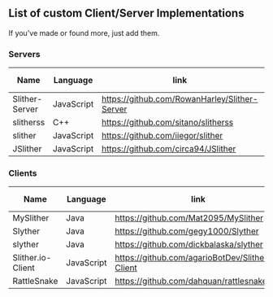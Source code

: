 ## List of custom Client/Server Implementations
If you've made or found more, just add them.

<a id="servers"></a>
### Servers

|Name|Language|link|Protocol-Version|GitHub-Stars|
|----|--------|----|----------------|-----|
|Slither-Server|JavaScript|https://github.com/RowanHarley/Slither-Server|![8](https://img.shields.io/badge/protocol-8-orange.svg)|![](https://img.shields.io/github/stars/RowanHarley/Slither-Server.svg)|
|slitherss|C++|https://github.com/sitano/slitherss|![8](https://img.shields.io/badge/protocol-8-orange.svg)|![](https://img.shields.io/github/stars/sitano/slitherss.svg)|
|slither|JavaScript|https://github.com/iiegor/slither|![8](https://img.shields.io/badge/protocol-8-orange.svg)|![](https://img.shields.io/github/stars/iiegor/slither.svg)|
|JSlither|JavaScript|https://github.com/circa94/JSlither|![6](https://img.shields.io/badge/protocol-6-red.svg)|![](https://img.shields.io/github/stars/circa94/JSlither.svg)|

<a id="clients"></a>
### Clients

|Name|Language|link|Protocol-Version|GitHub-Stars|
|----|--------|----|----------------|-----|
|MySlither|Java|https://github.com/Mat2095/MySlither|![11](https://img.shields.io/badge/protocol-11-brightgreen.svg)|![](https://img.shields.io/github/stars/Mat2095/MySlither.svg)|
|Slyther|Java|https://github.com/gegy1000/Slyther|![10](https://img.shields.io/badge/protocol-10-green.svg)|![](https://img.shields.io/github/stars/gegy1000/Slyther.svg)|
|slyther|Java|https://github.com/dickbalaska/slyther|![11](https://img.shields.io/badge/protocol-11-brightgreen.svg)|![](https://img.shields.io/github/stars/dickbalaska/slyther.svg)|
|Slither.io-Client|JavaScript|https://github.com/agarioBotDev/Slither.io-Client|![8](https://img.shields.io/badge/protocol-8-orange.svg)|![](https://img.shields.io/github/stars/agarioBotDev/Slither.io-Client.svg)|
|RattleSnake|JavaScript|https://github.com/dahquan/rattlesnake|![8](https://img.shields.io/badge/protocol-8-orange.svg)|![](https://img.shields.io/github/stars/dahquan/rattlesnake.svg)|
